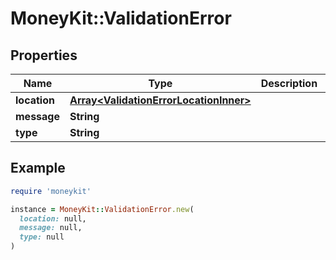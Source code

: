 # MoneyKit::ValidationError

## Properties

| Name | Type | Description | Notes |
| ---- | ---- | ----------- | ----- |
| **location** | [**Array&lt;ValidationErrorLocationInner&gt;**](ValidationErrorLocationInner.md) |  |  |
| **message** | **String** |  |  |
| **type** | **String** |  |  |

## Example

```ruby
require 'moneykit'

instance = MoneyKit::ValidationError.new(
  location: null,
  message: null,
  type: null
)
```

